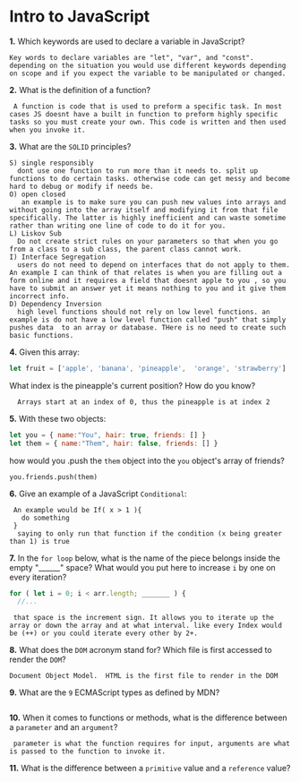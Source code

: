 # Intro to JavaScript

**1.** Which keywords are used to declare a variable in JavaScript?
<!-- enter you answer in the space below -->
```
Key words to declare variables are "let", "var", and "const". depending on the situation you would use different keywords depending on scope and if you expect the variable to be manipulated or changed.
```
**2.** What is the definition of a function?
<!-- enter you answer in the space below -->
```
 A function is code that is used to preform a specific task. In most cases JS doesnt have a built in function to preform highly specific tasks so you must create your own. This code is written and then used when you invoke it.
```
**3.** What are the `SOLID` principles?
<!-- enter you answer in the space below -->
```
S) single responsibly
  dont use one function to run more than it needs to. split up functions to do certain tasks. otherwise code can get messy and become hard to debug or modify if needs be.
O) open closed 
   an example is to make sure you can push new values into arrays and without going into the array itself and modifying it from that file specifically. The latter is highly inefficient and can waste sometime rather than writing one line of code to do it for you.
L) Liskov Sub
  Do not create strict rules on your parameters so that when you go from a class to a sub class, the parent class cannot work.
I) Interface Segregation
  users do not need to depend on interfaces that do not apply to them. An example I can think of that relates is when you are filling out a form online and it requires a field that doesnt apple to you , so you have to submit an answer yet it means nothing to you and it give them incorrect info.
D) Dependency Inversion
  high level functions should not rely on low level functions. an example is do not have a low level function called "push" that simply pushes data  to an array or database. THere is no need to create such basic functions.

```
**4.** Given this array: 
```js
let fruit = ['apple', 'banana', 'pineapple',  'orange', 'strawberry']
``` 
What index is the pineapple's current position? How do you know?
<!-- enter you answer in the space below -->
```
  Arrays start at an index of 0, thus the pineapple is at index 2
```
**5.** With these two objects: 
```js
let you = { name:"You", hair: true, friends: [] }
let them = { name:"Them", hair: false, friends: [] }
```
how would you .push the `them` object into the `you` object's array of friends?
<!-- enter you answer in the space below -->
```
you.friends.push(them)
```

**6.** Give an example of a JavaScript `Conditional`:
<!-- enter you answer in the space below -->
```
 An example would be If( x > 1 ){
   do something
 }
  saying to only run that function if the condition (x being greater than 1) is true

```
**7.** In the `for loop` below, what is the name of the piece belongs inside the empty "______" space? What would you put here to increase `i` by one on every iteration?
```js
for ( let i = 0; i < arr.length; _______ ) {
  //...
```
<!-- enter you answer in the space below -->
```
 that space is the increment sign. It allows you to iterate up the array or down the array and at what interval. like every Index would be (++) or you could iterate every other by 2+.
```
**8.** What does the `DOM` acronym stand for? Which file is first accessed to render the `DOM`?
<!-- enter you answer in the space below -->
```
Document Object Model.  HTML is the first file to render in the DOM
```

**9.** What are the `9` ECMAScript types as defined by MDN?
<!-- enter you answer in the space below -->
```

```
**10.** When it comes to functions or methods, what is the difference between a `parameter` and an `argument`?
<!-- enter you answer in the space below -->
```
 parameter is what the function requires for input, arguments are what is passed to the function to invoke it.
```
**11.** What is the difference between a `primitive` value and a `reference` value?
<!-- enter you answer in the space below -->
```

```